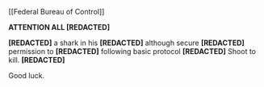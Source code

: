 [[Federal Bureau of Control]]

**ATTENTION ALL \[REDACTED]**
  
**\[REDACTED]** a shark in his **\[REDACTED]** although secure **\[REDACTED]** permission to **\[REDACTED]** following basic protocol **\[REDACTED]** Shoot to kill. 
**\[REDACTED]**

Good luck.